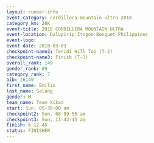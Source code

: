 ```yaml
---
layout: runner-info 
event_category: cordillera-mountain-ultra-2018 
category_km: 26K 
event-title: 2018 CORDILLERA MOUNTAIN ULTRA 
event-location: Dalupirip Itogon Benguet Philippines 
event-logo: 
event-date: 2018-03-03 
checkpoint-name2: Tenidi Hill Top (T-2) 
checkpoint-name3: Finish (T-3) 
overall_rank: 149
gender_rank: 89
category_rank: 7
bib: 26149
first_name: Emilio
last_name: Galang
gender: M
team_name: Team Xikad
start: Sun, 05-30-00 am
checkpoint2: Sun, 08-09-56 am
checkpoint3: Sun, 11-42-45 am
finish: 6-12-45
status: FINISHER
---
```

